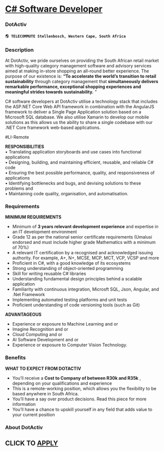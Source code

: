 # [C# Software Developer](https://www.remotewlb.com/apply/c-software-developer-74141)  
### DotActiv  
#### `🌎 TELECOMMUTE Stellenbosch, Western Cape, South Africa`  

### **Description**

At DotActiv, we pride ourselves on providing the South African retail market with high-quality category management software and advisory services aimed at making in-store shopping an all-round better experience. The purpose of our existence is: **“To accelerate the world’s transition to retail sustainability** through category management that **simultaneously delivers remarkable performance, exceptional shopping experiences and meaningful strides towards sustainability.** ”

  

C# software developers at DotActiv utilise a technology stack that includes the ASP.NET Core Web API framework in combination with the AngularJS framework to deliver a Single Page Application solution based on a Microsoft SQL database. We also utilise Xamarin to develop our mobile solutions as this allows us the ability to share a single codebase with our .NET Core framework web-based applications.

#LI-Remote  
  
**RESPONSIBILITIES**  
• Translating application storyboards and use cases into functional applications  
• Designing, building, and maintaining efficient, reusable, and reliable C# code  
• Ensuring the best possible performance, quality, and responsiveness of applications  
• Identifying bottlenecks and bugs, and devising solutions to these problems and  
• Maintaining code quality, organisation, and automatisation.

###  **Requirements**

 **MINIMUM REQUIREMENTS**

  * Minimum of **3 years relevant development experience** and expertise in an IT development environment
  * Grade 12 as per the national senior certificate requirements (Umalusi endorsed and must include higher grade Mathematics with a minimum of 70%)
  * A relevant IT certification by a recognised and acknowledged issuing authority. For example, A+, N+, MCSE, MCP, MCT, VCP, VCSP and more 
  * Proficient in C#, with a good knowledge of its ecosystems
  * Strong understanding of object-oriented programming
  * Skill for writing reusable C# libraries
  * Understanding fundamental design principles behind a scalable application
  * Familiarity with continuous integration, Microsft SQL, Json, Angular, and .Net Framework
  * Implementing automated testing platforms and unit tests
  * Proficient understanding of code versioning tools (such as Git)

  
**ADVANTAGEOUS**

  * Experience or exposure to Machine Learning and or
  * Imagine Recognition and or 
  * Cloud Computing and or 
  * AI Software Development and or
  * Experience or exposure to Computer Vision Technology.

### **Benefits**

 **WHAT TO EXPECT FROM DOTACTIV**

  * You’ll receive a **Cost to Company of between R30k and R35k** , depending on your qualifications and experience
  * This is a remote-working position, which allows you the flexibility to be based anywhere in South Africa.
  * You’ll have a say over product decisions. Read this piece for more information
  * You’ll have a chance to upskill yourself in any field that adds value to your current position

### **About DotActiv**

  
## CLICK TO [APPLY](https://www.remotewlb.com/apply/c-software-developer-74141)

